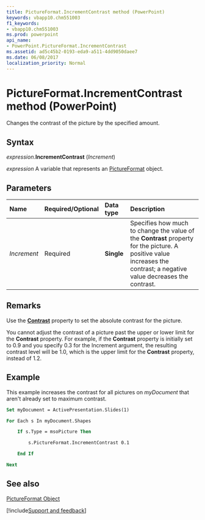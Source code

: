 ```yaml
---
title: PictureFormat.IncrementContrast method (PowerPoint)
keywords: vbapp10.chm551003
f1_keywords:
- vbapp10.chm551003
ms.prod: powerpoint
api_name:
- PowerPoint.PictureFormat.IncrementContrast
ms.assetid: ad5c45b2-0193-eda9-a511-4dd9050daee7
ms.date: 06/08/2017
localization_priority: Normal
---
```



# PictureFormat.IncrementContrast method (PowerPoint)

Changes the contrast of the picture by the specified amount. 


## Syntax

_expression_.**IncrementContrast** (_Increment_)

 _expression_ A variable that represents an [PictureFormat](./PowerPoint.PictureFormat.md) object.


## Parameters



|Name|Required/Optional|Data type|Description|
|:-----|:-----|:-----|:-----|
| _Increment_|Required|**Single**|Specifies how much to change the value of the  **Contrast** property for the picture. A positive value increases the contrast; a negative value decreases the contrast.|

## Remarks

Use the  **[Contrast](PowerPoint.PictureFormat.Contrast.md)** property to set the absolute contrast for the picture.

You cannot adjust the contrast of a picture past the upper or lower limit for the  **Contrast** property. For example, if the **Contrast** property is initially set to 0.9 and you specify 0.3 for the Increment argument, the resulting contrast level will be 1.0, which is the upper limit for the **Contrast** property, instead of 1.2.


## Example

This example increases the contrast for all pictures on  _myDocument_ that aren't already set to maximum contrast.


```vb
Set myDocument = ActivePresentation.Slides(1)

For Each s In myDocument.Shapes

    If s.Type = msoPicture Then

        s.PictureFormat.IncrementContrast 0.1

    End If

Next
```


## See also


[PictureFormat Object](PowerPoint.PictureFormat.md)

[!include[Support and feedback](~/includes/feedback-boilerplate.md)]